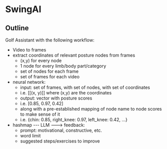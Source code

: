 # SwingAI

## Outline
Golf Assistant with the following workflow:
 - Video to frames
 - extract coordinates of relevant posture nodes from frames
    - (x,y) for every node
    - 1 node for every limb/body part/category
    - set of nodes for each frame
    - set of frames for each video
 - neural network:
    - input: set of frames, with set of nodes, with set of coordinates
    - i.e. [[(x, y)]] where (x,y) are the coordinates
    - output: vector with posture scores
    - i.e. [0.85, 0.97, 0.42]
    - along with a pre-established mapping of node name to node scores to make sense of it
    - i.e. {chin: 0.85, right_knee: 0.97, left_knee: 0.42, ...}
 - hashmap --- LLM ---> feedback:
    - prompt: motivational, constructive, etc.
    - word limit
    - suggested steps/exercises to improve